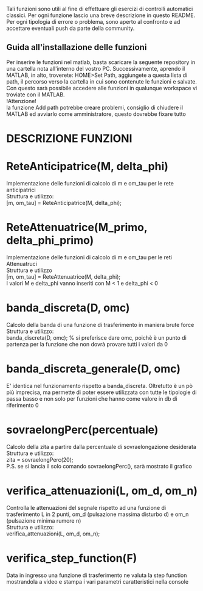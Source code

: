 Tali funzioni sono utili al fine di effettuare gli esercizi di controlli automatici
classici. Per ogni funzione lascio una breve descrizione in questo README.
Per ogni tipologia di errore o problema, sono aperto al confronto e ad accettare 
eventuali push da parte della community.

## Guida all'installazione delle funzioni
Per inserire le funzioni nel matlab, basta scaricare la seguente repository in una cartella nota all'interno del vostro PC. Successivamente, aprendo il MATLAB, in alto, troverete: HOME>Set Path, aggiungete a questa lista di path, il percorso verso la cartella in cui sono contenute le funzioni e salvate. Con questo sarà possibile accedere alle funzioni in qualunque workspace vi troviate con il MATLAB.  
!Attenzione!  
la funzione Add path potrebbe creare problemi, consiglio di chiudere il MATLAB ed avviarlo come amministratore, questo dovrebbe fixare tutto

# DESCRIZIONE FUNZIONI
# ReteAnticipatrice(M, delta_phi) # 
Implementazione delle funzioni di calcolo di m e om_tau per le rete anticipatrici  
Struttura e utilizzo:  
[m, om_tau] = ReteAnticipatrice(M, delta_phi);

# ReteAttenuatrice(M_primo, delta_phi_primo) #
Implementazione delle funzioni di calcolo di m e om_tau per le reti Attenuatruci  
Struttura e utilizzo  
[m, om_tau] = ReteAttenuatrice(M, delta_phi);  
I valori M e delta_phi vanno inseriti con M < 1 e delta_phi < 0

# banda_discreta(D, omc) #
Calcolo della banda di una funzione di trasferimento in maniera brute force  
Struttura e utilizzo:  
banda_discreta(D, omc); % si preferisce dare omc, poichè è un punto di partenza per la funzione che non dovrà provare tutti i valori da 0

# banda_discreta_generale(D, omc) #
E' identica nel funzionamento rispetto a banda_discreta.
Oltretutto è un pò più imprecisa, ma permette di poter essere utilizzata con tutte le tipologie di passa basso e non solo per funzioni
che hanno come valore in db di riferimento 0

# sovraelongPerc(percentuale) #
Calcolo della zita a partire dalla percentuale di sovraelongazione desiderata  
Struttura e utilizzo:  
zita = sovraelongPerc(20);  
P.S. se si lancia il solo comando sovraelongPerc(), sarà mostrato il grafico

# verifica_attenuazioni(L, om_d, om_n)
Controlla le attenuazioni del segnale rispetto ad una funzione di trasferimento L in 2 punti, om_d (pulsazione massima disturbo d) e om_n (pulsazione minima rumore n)  
Struttura e utilizzo:  
verifica_attenuazioni(L, om_d, om_n);

# verifica_step_function(F)
Data in ingresso una funzione di trasferimento ne valuta la step function mostrandola a video
e stampa i vari parametri caratteristici nella console  
